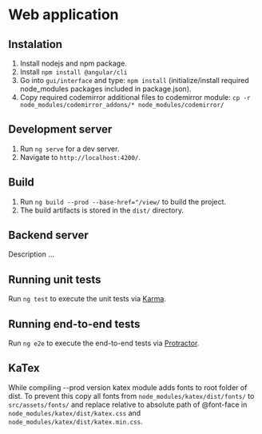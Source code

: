 # Web application

## Instalation

1. Install nodejs and npm package.
2. Install `npm install @angular/cli`
3. Go into `gui/interface` and type: `npm install` (initialize/install required node_modules packages included in package.json).
4. Copy required codemirror additional files to codemirror module: `cp -r node_modules/codemirror_addons/* node_modules/codemirror/`

## Development server

1. Run `ng serve` for a dev server.
2. Navigate to `http://localhost:4200/`.

## Build

1. Run `ng build --prod --base-href="/view/` to build the project. 
2. The build artifacts is stored in the `dist/` directory.

## Backend server

Description ...

## Running unit tests

Run `ng test` to execute the unit tests via [Karma](https://karma-runner.github.io).

## Running end-to-end tests

Run `ng e2e` to execute the end-to-end tests via [Protractor](http://www.protractortest.org/).

## KaTex
While compiling --prod version katex module adds fonts to root folder of dist. To prevent this copy all fonts from `node_modules/katex/dist/fonts/` to `src/assets/fonts/` and replace relative to absolute path of @font-face in `node_modules/katex/dist/katex.css` and `node_modules/katex/dist/katex.min.css`.
